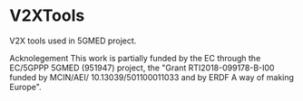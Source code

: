 # V2XTools
V2X tools used in 5GMED project. 

Acknolegement
This work is partially funded by the EC through the EC/5GPPP 5GMED (951947) project, the "Grant RTI2018-099178-B-I00 funded by MCIN/AEI/ 10.13039/501100011033 and by ERDF A way of making Europe".
